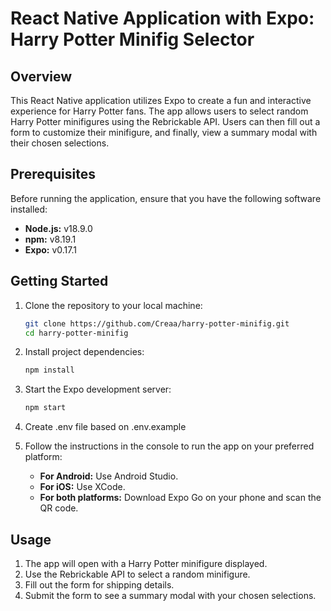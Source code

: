 # React Native Application with Expo: Harry Potter Minifig Selector

## Overview

This React Native application utilizes Expo to create a fun and interactive experience for Harry Potter fans. The app allows users to select random Harry Potter minifigures using the Rebrickable API. Users can then fill out a form to customize their minifigure, and finally, view a summary modal with their chosen selections.

## Prerequisites

Before running the application, ensure that you have the following software installed:

- **Node.js:** v18.9.0
- **npm:** v8.19.1
- **Expo:** v0.17.1

## Getting Started

1. Clone the repository to your local machine:

    ```bash
    git clone https://github.com/Creaa/harry-potter-minifig.git
    cd harry-potter-minifig
    ```

2. Install project dependencies:

    ```bash
    npm install
    ```

3. Start the Expo development server:

    ```bash
    npm start
    ```
   
4. Create .env file based on .env.example


5. Follow the instructions in the console to run the app on your preferred platform:

    - **For Android:** Use Android Studio.
    - **For iOS:** Use XCode.
    - **For both platforms:** Download Expo Go on your phone and scan the QR code.

## Usage

1. The app will open with a Harry Potter minifigure displayed.
2. Use the Rebrickable API to select a random minifigure.
3. Fill out the form for shipping details.
4. Submit the form to see a summary modal with your chosen selections.
